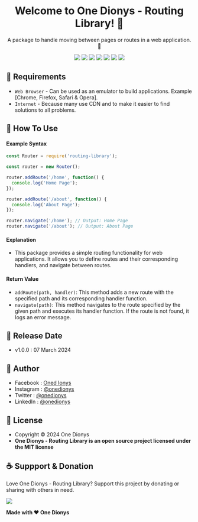 <h1 align="center">Welcome to One Dionys - Routing Library! 👋 </h1>

<p align="center">A package to handle moving between pages or routes in a web application. 💖 </p>

<p align="center">
<img src="https://img.shields.io/github/contributors/onedionys/onedionys-routing-library?style=flat-square">
<img src="https://img.shields.io/github/issues/onedionys/onedionys-routing-library?style=flat-square">
<img src="https://img.shields.io/github/stars/onedionys/onedionys-routing-library?style=flat-square"> 
<img src="https://img.shields.io/github/forks/onedionys/onedionys-routing-library?style=flat-square">
<img src="https://img.shields.io/github/last-commit/onedionys/onedionys-routing-library.svg?style=flat-square">
<img src="https://img.shields.io/github/languages/code-size/onedionys/onedionys-routing-library?style=flat-square">
<img src="https://img.shields.io/github/license/onedionys/onedionys-routing-library?style=flat-square">
</p>

## 💾 Requirements

* `Web Browser` - Can be used as an emulator to build applications. Example [Chrome, Firefox, Safari & Opera].
* `Internet` - Because many use CDN and to make it easier to find solutions to all problems.

## 🎯 How To Use

#### Example Syntax

```javascript
const Router = require('routing-library');

const router = new Router();

router.addRoute('/home', function() {
  console.log('Home Page');
});

router.addRoute('/about', function() {
  console.log('About Page');
});

router.navigate('/home'); // Output: Home Page
router.navigate('/about'); // Output: About Page
```

#### Explanation

* This package provides a simple routing functionality for web applications. It allows you to define routes and their corresponding handlers, and navigate between routes.

#### Return Value

* `addRoute(path, handler)`: This method adds a new route with the specified path and its corresponding handler function.
* `navigate(path)`: This method navigates to the route specified by the given path and executes its handler function. If the route is not found, it logs an error message.

## 📆 Release Date

* v1.0.0 : 07 March 2024

## 🧑 Author

* Facebook : <a href="https://www.facebook.com/theonedionys"> Oned Ionys</a>
* Instagram : <a href="https://www.instagram.com/onedionys/"> @onedionys</a>
* Twitter : <a href="https://twitter.com/onedionys"> @onedionys</a>
* LinkedIn :  <a href="https://www.linkedin.com/in/onedionys/"> @onedionys</a>

## 📝 License

* Copyright © 2024 One Dionys
* **One Dionys - Routing Library is an open source project licensed under the MIT license**

## ☕️ Suppport & Donation

Love One Dionys - Routing Library? Support this project by donating or sharing with others in need.

<a href="https://www.buymeacoffee.com/onedionys"><img src="https://img.shields.io/badge/Buy_Me_A_Coffee-FFDD00?style=for-the-badge&logo=buy-me-a-coffee&logoColor=black"/> </a>

**Made with ❤️ One Dionys**
